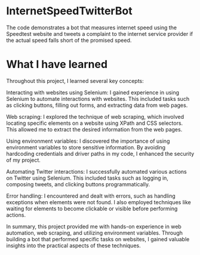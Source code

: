 # InternetSpeedTwitterBot
The code demonstrates a bot that measures internet speed using the Speedtest website and tweets a complaint to the internet service provider if the actual speed falls short of the promised speed.
# What I have learned
Throughout this project, I learned several key concepts:

Interacting with websites using Selenium: I gained experience in using Selenium to automate interactions with websites. This included tasks such as clicking buttons, filling out forms, and extracting data from web pages.

Web scraping: I explored the technique of web scraping, which involved locating specific elements on a website using XPath and CSS selectors. This allowed me to extract the desired information from the web pages.

Using environment variables: I discovered the importance of using environment variables to store sensitive information. By avoiding hardcoding credentials and driver paths in my code, I enhanced the security of my project.

Automating Twitter interactions: I successfully automated various actions on Twitter using Selenium. This included tasks such as logging in, composing tweets, and clicking buttons programmatically.

Error handling: I encountered and dealt with errors, such as handling exceptions when elements were not found. I also employed techniques like waiting for elements to become clickable or visible before performing actions.

In summary, this project provided me with hands-on experience in web automation, web scraping, and utilizing environment variables. Through building a bot that performed specific tasks on websites, I gained valuable insights into the practical aspects of these techniques.
